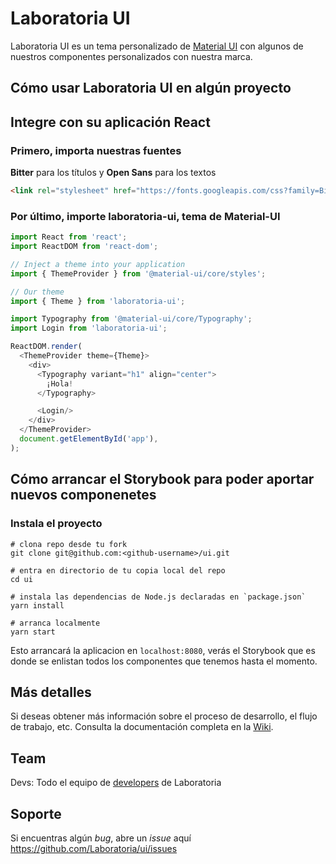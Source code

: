 # Laboratoria UI


Laboratoria UI es un tema personalizado de [Material UI](https://material-ui.com/) con algunos de nuestros componentes personalizados con nuestra marca.

## Cómo usar Laboratoria UI en algún proyecto

## Integre con su aplicación React

### Primero, importa nuestras fuentes

**Bitter** para los títulos y **Open Sans** para los textos

```html
<link rel="stylesheet" href="https://fonts.googleapis.com/css?family=Bitter:400,700|Open+Sans:400,400i,700" />
```

### Por último, importe laboratoria-ui, tema de Material-UI

```javascript
import React from 'react';
import ReactDOM from 'react-dom';

// Inject a theme into your application
import { ThemeProvider } from '@material-ui/core/styles';

// Our theme
import { Theme } from 'laboratoria-ui';

import Typography from '@material-ui/core/Typography';
import Login from 'laboratoria-ui';

ReactDOM.render(
  <ThemeProvider theme={Theme}>
    <div>
      <Typography variant="h1" align="center">
        ¡Hola!
      </Typography>

      <Login/>
    </div> 
  </ThemeProvider>
  document.getElementById('app'),
);
```

## Cómo arrancar el Storybook para poder aportar nuevos componenetes

### Instala el proyecto

```shell
# clona repo desde tu fork
git clone git@github.com:<github-username>/ui.git

# entra en directorio de tu copia local del repo
cd ui

# instala las dependencias de Node.js declaradas en `package.json`
yarn install

# arranca localmente
yarn start
```

Esto arrancará la aplicacion en  `localhost:8080`, verás el Storybook que es donde se enlistan todos los componentes que tenemos hasta el momento.

## Más detalles

Si deseas obtener más información sobre el proceso de desarrollo, el flujo de trabajo, etc. Consulta la documentación completa en la [Wiki](https://github.com/Laboratoria/ui/wiki).


## Team

Devs: Todo el equipo de [developers](https://github.com/orgs/Laboratoria/people) de Laboratoria

## Soporte

Si encuentras algún *bug*, abre un *issue* aquí https://github.com/Laboratoria/ui/issues

